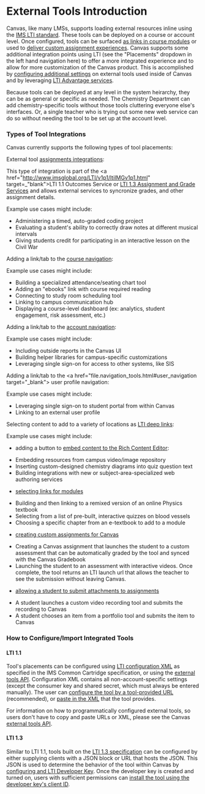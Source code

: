 External Tools Introduction
==============

Canvas, like many LMSs, supports loading external resources inline using the
<a href="http://www.imsglobal.org/lti/" target="_blank">IMS LTI standard</a>.
These tools can be deployed on a course or account level. Once configured, tools
can be surfaced <a href="file.link_selection_placement.html" target="_blank">as links in 
course modules</a> or used to <a href="file.assignment_selection_placement.html" 
target="_blank">deliver custom assignment experiences</a>. Canvas supports some 
additional integration points using LTI (see the "Placements" dropdown in the 
left hand navigation here) to offer a more integrated experience and to allow 
for more customization of the Canvas product. This is accomplished by <a 
href="file.lti_dev_key_config.html" target="_blank">configuring additional settings</a>
on external tools used inside of Canvas and by leveraging <a 
href="https://www.imsglobal.org/lti-advantage-overview" target="_blank">LTI 
Advantage services</a>.

Because tools can be deployed at any level in the system heirarchy, they can be
as general or specific as needed. The Chemistry Department can add chemistry-specific
tools without those tools cluttering everyone else's interfaces. Or, a single teacher
who is trying out some new web service can do so without needing the tool to be
set up at the account level.

### Types of Tool Integrations

Canvas currently supports the following types of tool placements:

External tool <a href="file.assignment_tools.html" target="_blank">assignments integrations</a>:

  This type of integration is part of the
  <a href="http://www.imsglobal.org/LTI/v1p1/ltiIMGv1p1.html" target=_"blank">LTI 1.1 
  Outcomes Service</a> or <a href="http://www.imsglobal.org/spec/lti-ags/v2p0/" 
  target="_blank">LTI 1.3 Assignment and Grade Services</a> and allows external services to
  syncronize grades, and other assignment details.

   Example use cases might include:

  - Administering a timed, auto-graded coding project
  - Evaluating a student's ability to correctly draw notes at different musical intervals
  - Giving students credit for participating in an interactive lesson on the Civil War

Adding a link/tab to the <a href="file.navigation_tools.html#course_navigation" 
target="_blank">course navigation</a>:

  Example use cases might include:

  - Building a specialized attendance/seating chart tool
  - Adding an "ebooks" link with course required reading
  - Connecting to study room scheduling tool
  - Linking to campus communication hub
  - Displaying a course-level dashboard (ex: analytics, student engagement, risk assessment, etc.)

Adding a link/tab to the <a href="file.navigation_tools.html#account_navigation"
target="_blank">account navigation</a>:

  Example use cases might include:

  - Including outside reports in the Canvas UI
  - Building helper libraries for campus-specific customizations
  - Leveraging single sign-on for access to other systems, like SIS

Adding a link/tab to the <a href="file.navigation_tools.html#user_navigation
target="_blank">
user profile navigation</a>:

  Example use cases might include:

  - Leveraging single sign-on to student portal from within Canvas
  - Linking to an external user profile

Selecting content to add to a variety of locations as <a 
href="file.deep_linking.html" target="_blank">LTI deep links</a>:

  Example use cases might include:

  - adding a button to  <a href="file.editor_button_placement.html" 
    target="_blank">embed content to the Rich Content Editor</a>:

   * Embedding resources from campus video/image repository
   * Inserting custom-designed chemistry diagrams into quiz question text
   * Building integrations with new or subject-area-specialized web authoring 
     services

  - <a href="file.link_selection_placement.html" target="_blank">selecting links
   for modules</a>

   * Building and then linking to a remixed version of an online Physics textbook
   * Selecting from a list of pre-built, interactive quizzes on blood vessels
   * Choosing a specific chapter from an e-textbook to add to a module

  - <a href="file.assignment_tools.html" target="_blank">creating custom assignments for Canvas</a>

   * Creating a Canvas assignment that launches the student to a custom assessment
  that can be automatically graded by the tool and synced with the Canvas Gradebook
   * Launching the student to an assessment with interactive videos. Once complete,
  the tool returns an LTI launch url that allows the teacher to see the submission
  without leaving Canvas.

  - <a href="file.homework_submission_placement.html" target="_blank">allowing a
    student to submit attachments to assignments</a>

   * A student launches a custom video recording tool and submits the recording to Canvas
   * A student chooses an item from a portfolio tool and submits the item to Canvas



### How to Configure/Import Integrated Tools

#### LTI 1.1
Tool's placements can be configured using 
<a href="file.tools_xml.html">LTI configuration XML</a> 
as specified in the IMS Common Cartridge specification, or using the <a 
href="external_tools.html">external tools API</a>. Configuration XML contains all 
non-account-specific settings (except the consumer key and shared secret, which must always be
entered manually). The user can <a href="https://community.canvaslms.com/docs/DOC-13117-415274482"
target="_blank">configure the tool by a tool-provided URL</a>
(recommended), or <a href="https://community.canvaslms.com/docs/DOC-12601-421474560" 
target="_blank">paste in the XML</a> that the tool provides.

For information on how to programmatically configured external tools, so users
don't have to copy and paste URLs or XML, please see the Canvas
<a href="external_tools.html">external tools API</a>.

#### LTI 1.3
Similar to LTI 1.1, tools built on the <a href="https://www.imsglobal.org/spec/lti/v1p3/" 
target="_blank">LTI 1.3 specification</a> can be configured by either supplying clients with a 
JSON block or URL that hosts the JSON. This JSON is used to determine the behavior of the tool
within Canvas by <a href="https://community.canvaslms.com/docs/DOC-16729-42141110178" 
target="_blank">configuring and LTI Developer Key</a>. Once the developer key is created and
turned on, users with sufficient permissions can 
<a href=https://community.canvaslms.com/docs/DOC-16730-42141110273 target="_blank">install the 
tool using the developer key's client ID</a>.